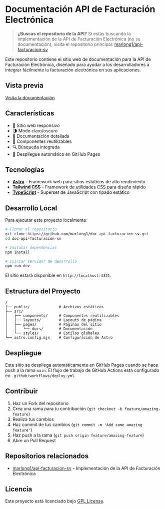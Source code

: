 # Documentación API de Facturación Electrónica

> **¿Buscas el repositorio de la API?** Si estás buscando la implementación de la API de Facturación Electrónica (no su documentación), visita el repositorio principal: [marlong1/api-facturacion-sv](https://github.com/marlong1/api-facturacion-sv)

Este repositorio contiene el sitio web de documentación para la API de Facturación Electrónica, diseñado para ayudar a los desarrolladores a integrar fácilmente la facturación electrónica en sus aplicaciones.

## Vista previa

[Visita la documentación](https://marlong1.github.io/doc-api-facturacion-sv/)

## Características

- 📱 Sitio web responsivo
- 🌗 Modo claro/oscuro
- 📖 Documentación detallada
- 🧩 Componentes reutilizables
- 🔍 Búsqueda integrada
- 🚀 Despliegue automático en GitHub Pages

## Tecnologías

- **[Astro](https://astro.build/)** - Framework web para sitios estáticos de alto rendimiento
- **[Tailwind CSS](https://tailwindcss.com/)** - Framework de utilidades CSS para diseño rápido
- **[TypeScript](https://www.typescriptlang.org/)** - Superset de JavaScript con tipado estático

## Desarrollo Local

Para ejecutar este proyecto localmente:

```bash
# Clonar el repositorio
git clone https://github.com/marlong1/doc-api-facturacion-sv.git
cd doc-api-facturacion-sv

# Instalar dependencias
npm install

# Iniciar servidor de desarrollo
npm run dev
```

El sitio estará disponible en `http://localhost:4321`.

## Estructura del Proyecto

```
/
├── public/             # Archivos estáticos
├── src/
│   ├── components/     # Componentes reutilizables
│   ├── layouts/        # Layouts de página
│   ├── pages/          # Páginas del sitio
│   │   └── docs/       # Documentación
│   └── styles/         # Estilos globales
└── astro.config.mjs    # Configuración de Astro
```

## Despliegue

Este sitio se despliega automáticamente en GitHub Pages cuando se hace push a la rama `main`. El flujo de trabajo de GitHub Actions está configurado en `.github/workflows/deploy.yml`.

## Contribuir

1. Haz un Fork del repositorio
2. Crea una rama para tu contribución (`git checkout -b feature/amazing-feature`)
3. Realiza tus cambios
4. Haz commit de tus cambios (`git commit -m 'Add some amazing feature'`)
5. Haz push a la rama (`git push origin feature/amazing-feature`)
6. Abre un Pull Request

## Repositorios relacionados

- [marlong1/api-facturacion-sv](https://github.com/marlong1/api-facturacion-sv) - Implementación de la API de Facturación Electrónica

## Licencia

Este proyecto está licenciado bajo [GPL License](LICENSE).